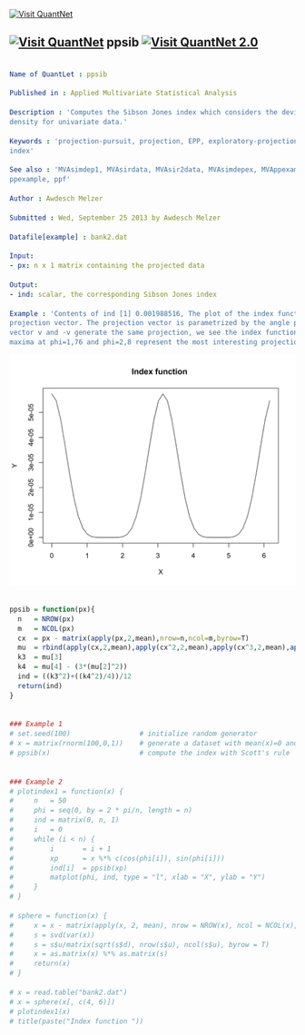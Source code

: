 
[<img src="https://github.com/QuantLet/Styleguide-and-Validation-procedure/blob/master/pictures/banner.png" alt="Visit QuantNet">](http://quantlet.de/index.php?p=info)

## [<img src="https://github.com/QuantLet/Styleguide-and-Validation-procedure/blob/master/pictures/qloqo.png" alt="Visit QuantNet">](http://quantlet.de/) **ppsib** [<img src="https://github.com/QuantLet/Styleguide-and-Validation-procedure/blob/master/pictures/QN2.png" width="60" alt="Visit QuantNet 2.0">](http://quantlet.de/d3/ia)

```yaml

Name of QuantLet : ppsib

Published in : Applied Multivariate Statistical Analysis

Description : 'Computes the Sibson Jones index which considers the deviations from the normal
density for univariate data.'

Keywords : 'projection-pursuit, projection, EPP, exploratory-projection-pursuit, Jones and Sibson
index'

See also : 'MVAsimdep1, MVAsirdata, MVAsir2data, MVAsimdepex, MVAppexample, MVAppsib, ppsibexample,
ppexample, ppf'

Author : Awdesch Melzer

Submitted : Wed, September 25 2013 by Awdesch Melzer

Datafile[example] : bank2.dat

Input: 
- px: n x 1 matrix containing the projected data

Output: 
- ind: scalar, the corresponding Sibson Jones index

Example : 'Contents of ind [1] 0.001988516, The plot of the index function in dependence of the
projection vector. The projection vector is parametrized by the angle phi. Since the projection
vector v and -v generate the same projection, we see the index function doubled. Note that the
maxima at phi=1,76 and phi=2,8 represent the most interesting projections.'

```

![Picture1](ppsib_ex2.png)


```r

ppsib = function(px){
  n   = NROW(px)
  m   = NCOL(px)
  cx  = px - matrix(apply(px,2,mean),nrow=n,ncol=m,byrow=T)
  mu  = rbind(apply(cx,2,mean),apply(cx^2,2,mean),apply(cx^3,2,mean),apply(cx^4,2,mean))
  k3  = mu[3]
  k4  = mu[4] - (3*(mu[2]^2))
  ind = ((k3^2)+((k4^2)/4))/12
  return(ind)
}


### Example 1 
# set.seed(100)                 # initialize random generator
# x = matrix(rnorm(100,0,1))    # generate a dataset with mean(x)=0 and var(x)=1            
# ppsib(x)                      # compute the index with Scott's rule


### Example 2
# plotindex1 = function(x) {
#     n   = 50
#     phi = seq(0, by = 2 * pi/n, length = n)
#     ind = matrix(0, n, 1)
#     i   = 0
#     while (i < n) {
#         i       = i + 1
#         xp      = x %*% c(cos(phi[i]), sin(phi[i]))
#         ind[i]  = ppsib(xp)
#         matplot(phi, ind, type = "l", xlab = "X", ylab = "Y")
#     }
# }

# sphere = function(x) {
#     x = x - matrix(apply(x, 2, mean), nrow = NROW(x), ncol = NCOL(x), byrow = T)
#     s = svd(var(x))
#     s = s$u/matrix(sqrt(s$d), nrow(s$u), ncol(s$u), byrow = T)
#     x = as.matrix(x) %*% as.matrix(s)
#     return(x)
# }

# x = read.table("bank2.dat")
# x = sphere(x[, c(4, 6)])
# plotindex1(x)
# title(paste("Index function ")) 

```
